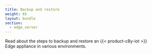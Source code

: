 ```yaml
---
title: Backup and restore
weight: 65
layout: bundle
section:
  - edge_server
---
```


Read about the steps to backup and restore an {{< product-c8y-iot >}} Edge appliance in various environments.
